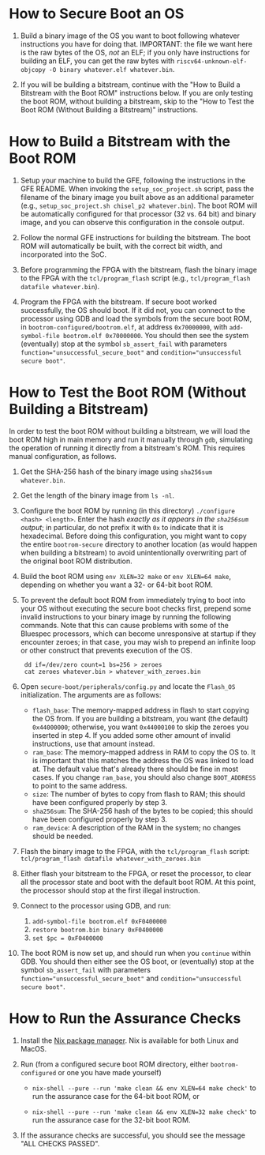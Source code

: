 # How to Secure Boot an OS
1. Build a binary image of the OS you want to boot following whatever instructions you 
have for doing that. IMPORTANT: the file we want here is the raw bytes of the OS, _not_ 
an ELF; if you only have instructions for building an ELF, you can get the raw bytes 
with `riscv64-unknown-elf-objcopy -O binary whatever.elf whatever.bin`.

2. If you will be building a bitstream, continue with the "How to Build a Bitstream with 
the Boot ROM" instructions below. If you are only testing the boot ROM, without building 
a bitstream, skip to the "How to Test the Boot ROM (Without Building a Bitstream)" 
instructions.

# How to Build a Bitstream with the Boot ROM
1. Setup your machine to build the GFE, following the instructions in the GFE README. 
When invoking the `setup_soc_project.sh` script, pass the filename of the binary image 
you built above as an additional parameter (e.g., 
`setup_soc_project.sh chisel_p2 whatever.bin`). The boot ROM will be automatically
configured for that processor (32 vs. 64 bit) and binary image, and you can observe this
configuration in the console output.

2. Follow the normal GFE instructions for building the bitstream. The boot ROM will
automatically be built, with the correct bit width, and incorporated into the SoC.

3. Before programming the FPGA with the bitstream, flash the binary image to the
FPGA with the `tcl/program_flash` script (e.g., 
`tcl/program_flash datafile whatever.bin`).

4. Program the FPGA with the bitstream. If secure boot worked successfully, the OS should
boot. If it did not, you can connect to the processor using GDB and load the symbols from
the secure boot ROM, in `bootrom-configured/bootrom.elf`, at address `0x70000000`,
with `add-symbol-file bootrom.elf 0x70000000`. You should then see the system 
(eventually) stop at the symbol `sb_assert_fail` with parameters
`function="unsuccessful_secure_boot"` and `condition="unsuccessful secure boot"`.

# How to Test the Boot ROM (Without Building a Bitstream)
In order to test the boot ROM without building a bitstream, we will load
the boot ROM high in main memory and run it manually through `gdb`, simulating the 
operation of running it directly from a bitstream's ROM. This requires manual
configuration, as follows.

1. Get the SHA-256 hash of the binary image using `sha256sum whatever.bin`.

2. Get the length of the binary image from `ls -nl`.

3. Configure the boot ROM by running (in this directory) `./configure <hash> <length>`. 
Enter the hash _exactly as it appears in the `sha256sum` output_; in particular, do
not prefix it with `0x` to indicate that it is hexadecimal. Before doing this 
configuration, you might want to copy the entire `bootrom-secure` directory to another location (as would happen when building a bitstream) to avoid unintentionally 
overwriting part of the original boot ROM distribution.

4. Build the boot ROM using `env XLEN=32 make` or `env XLEN=64 make`, depending on 
whether you want a 32- or 64-bit boot ROM.

5. To prevent the default boot ROM from immediately trying to boot into your OS without executing the secure boot checks first, prepend some invalid instructions to your binary
image by running the following commands. Note that this can cause problems with some of 
the Bluespec processors, which can become unresponsive at startup if they encounter 
zeroes; in that case, you may wish to prepend an infinite loop or other construct that
prevents execution of the OS.

        dd if=/dev/zero count=1 bs=256 > zeroes
        cat zeroes whatever.bin > whatever_with_zeroes.bin

6. Open `secure-boot/peripherals/config.py` and locate the `Flash_OS` initialization. 
The arguments are as follows:
    * `flash_base`: The memory-mapped address in flash to start copying the OS from. 
    If you are building a bitstream, you want (the default) `0x44000000`; otherwise,
    you want `0x44000100` to skip the zeroes you inserted in step 4. If you added some
    other amount of invalid instructions, use that amount instead.
    * `ram_base`: The memory-mapped address in RAM to copy the OS to. It is important 
    that this matches the address the OS was linked to load at. The default value 
    that's already there should be fine in most cases. If you change `ram_base`, you
    should also change `BOOT_ADDRESS` to point to the same address.
    * `size`: The number of bytes to copy from flash to RAM; this should have been
    configured properly by step 3.
    * `sha256sum`: The SHA-256 hash of the bytes to be copied; this should have been
    configured properly by step 3.
    * `ram_device`: A description of the RAM in the system; no changes should be needed.


7. Flash the binary image to the FPGA, with the `tcl/program_flash` script: `tcl/program_flash datafile whatever_with_zeroes.bin`

8. Either flash your bitstream to the FPGA, or reset the processor, to clear all the
processor state and boot with the default boot ROM. At this point, the processor should
stop at the first illegal instruction.

9. Connect to the processor using GDB, and run:
    1. `add-symbol-file bootrom.elf 0xF0400000`
    2. `restore bootrom.bin binary 0xF0400000`
    3. `set $pc = 0xF0400000`
    
    
10. The boot ROM is now set up, and should run when you `continue` within GDB. You
should then either see the OS boot, or (eventually) stop at the symbol
`sb_assert_fail` with parameters `function="unsuccessful_secure_boot"` and 
`condition="unsuccessful secure boot"`.

# How to Run the Assurance Checks
1. Install the [Nix package manager](https://nixos.org/nix/). Nix is available for both Linux and MacOS.

2. Run (from a configured secure boot ROM directory, either `bootrom-configured` or
one you have made yourself)
   
   - `nix-shell --pure --run 'make clean && env XLEN=64 make check'` to run the assurance 
   case for the 64-bit boot ROM, or
      
   - `nix-shell --pure --run 'make clean && env XLEN=32 make check'` to run the
   assurance case for the 32-bit boot ROM.
   
3. If the assurance checks are successful, you should see the message 
   "ALL CHECKS PASSED".
